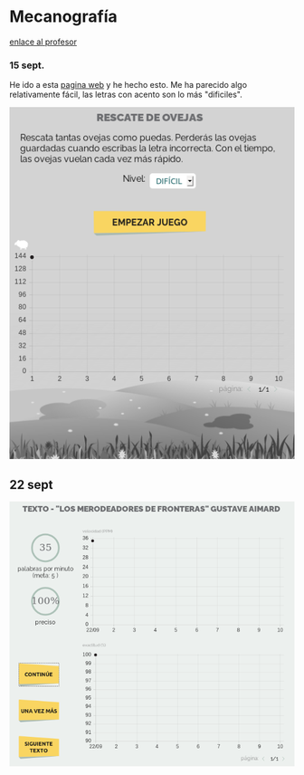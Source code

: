 # Mecanografía

[enlace al profesor](https://github.com/d-prieto/Inkscape-fresado-y-soldadura/blob/main/Mecanograf%C3%ADa.md#informaci%C3%B3n-sobre-mecanograf%C3%ADa)

### 15 sept.

He ido a esta [pagina web](https://agilefingers.com/es/) y he hecho esto. Me ha parecido algo relativamente fácil, las letras con acento son lo más "dificiles".


![](https://raw.githubusercontent.com/Samael696/1er-trimestre/main/Captura%20de%20pantalla%20de%202021-09-15%2012-09-59.png)

## 22 sept

![](https://raw.githubusercontent.com/Samael696/1er-trimestre/main/Captura%20de%20pantalla%20de%202021-09-22%2010-53-40.png)


